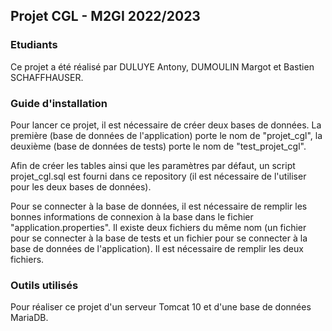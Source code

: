 ## Projet CGL - M2GI 2022/2023

### Etudiants
Ce projet a été réalisé par DULUYE Antony, DUMOULIN Margot et Bastien SCHAFFHAUSER.

### Guide d'installation
Pour lancer ce projet, il est nécessaire de créer deux bases de données.
La première (base de données de l'application) porte le nom de "projet_cgl",
la deuxième (base de données de tests) porte le nom de "test_projet_cgl".

Afin de créer les tables ainsi que les paramètres par défaut, un script projet_cgl.sql est fourni dans 
ce repository (il est nécessaire de l'utiliser pour les deux bases de données). 

Pour se connecter à la base de données, il est nécessaire de remplir les bonnes
informations de connexion à la base dans le fichier "application.properties".
Il existe deux fichiers du même nom (un fichier pour se connecter à la base de 
tests et un fichier pour se connecter à la base de données de l'application).
Il est nécessaire de remplir les deux fichiers. 

### Outils utilisés

Pour réaliser ce projet d'un serveur Tomcat 10 et d'une base de données MariaDB.